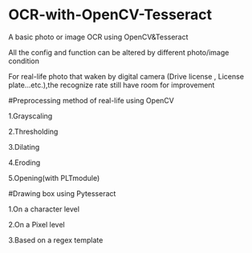 # OCR-with-OpenCV-Tesseract

A basic photo or image OCR using OpenCV&Tesseract 

All the config and function can be altered by different photo/image condition

For real-life photo that waken by digital camera (Drive license , License plate...etc.),the recognize rate still have room for improvement





#Preprocessing  method of real-life using OpenCV 

1.Grayscaling

2.Thresholding

3.Dilating

4.Eroding

5.Opening(with PLTmodule)


#Drawing box using Pytesseract

1.On a character level

2.On a Pixel level

3.Based on a regex template




